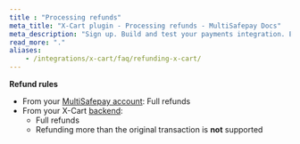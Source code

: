 ```yaml
---
title : "Processing refunds"
meta_title: "X-Cart plugin - Processing refunds - MultiSafepay Docs"
meta_description: "Sign up. Build and test your payments integration. Explore our products and services. Use our API reference, SDKs, and wrappers. Get support."
read_more: "."
aliases: 
    - /integrations/x-cart/faq/refunding-x-cart/
---
```


**Refund rules**  

- From your [MultiSafepay account](/account/multisafepay-account/processing-refunds/): Full refunds 
- From your X-Cart [backend](/getting-started/glossary/#backend):  
    - Full refunds
    - Refunding more than the original transaction is **not** supported


